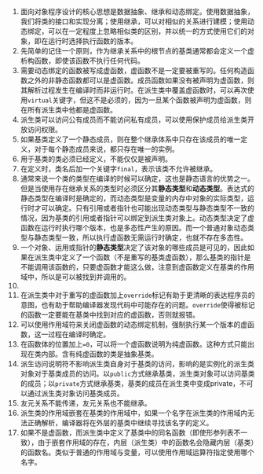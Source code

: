1. 面向对象程序设计的核心思想是数据抽象、继承和动态绑定。使用数据抽象，我们将类的接口和实现分离；使用继承，可以对相似的关系进行建模；使用动态绑定，可以在一定程度上忽略相似类的区别，并以统一的方式使用它们的对象，即在运行时选择执行函数的版本。
2. 先简单的记住一个原则，作为继承关系中的根节点的基类通常都会定义一个虚析构函数，即使该函数不执行任何代码。
3. 需要动态绑定的函数被写成虚函数，虚函数不是一定要被重写的。任何构造函数之外的非静态函数都可以是虚函数。成员函数如果没有被声明为虚函数，则其解析过程发生在编译时而非运行时。在派生类中覆盖虚函数时，可以再次使用`virtual`关键字，但这不是必须的，因为一旦某个函数被声明为虚函数，则在所有派生类中他都是虚函数。
4. 派生类可以访问公有成员而不能访问私有成员，可以使用保护成员给派生类开放访问权限。
5. 如果基类定义了一个静态成员，则在整个继承体系中只存在该成员的唯一定义，对于每个静态成员来说，都只存在唯一的实例。
6. 用于基类的类必须已经定义，不能仅仅是被声明。
7. 在定义时，类名后加一个关键字`final`，表示该类不允许被继承。
8. 通常来说一个类的类型在编译的时候可以确定，这也是静态语言的优势之一。但是当使用存在继承关系的类型时必须区分其**静态类型**和**动态类型**。表达式的静态类型在编译时是确定的，而动态类型是变量的内存中对象的实际类型，运行时才可以确定。只有引用或者指针也可能出现动态类型与静态类型不一致的情况，因为基类的引用或者指针可以绑定到派生类对象上。动态类型决定了虚函数在运行时执行哪个版本，也是多态性产生的原因。而一个普通对象动态类型与静态类型一致，所以执行虚函数无需运行时确定，也就不存在多态性。
9. 一个对象、运用或指针的**静态类型**决定了该对象的哪些成员是可见的，因此如果在派生类中定义了一个函数（不是重写的基类虚函数），那么基类的指针是不能调用该函数的，只要虚函数才能这么做，注意到虚函数定义在基类的作用域中，所以是可以被找到并调用的。
10. 
11. 在派生类中对于重写的虚函数加上`override`标记有助于更清晰的表达程序员的意图，也有助于帮助编译器发现代码中可能存在的问题。`override`使得被标记的函数一定要能在基类中找到对应的虚函数，否则就报错。
12. 可以使用作用域符来关闭虚函数的动态绑定机制，强制执行某一个版本的虚函数，这一过程在编译时确定。
13. 在函数体的位置加上`=0`，可以将一个虚函数说明为纯虚函数。这种方式只能出现在类内部。含有纯虚函数的类是抽象基类。
14. 派生访问说明符不影响派生类自身对于基类的访问，影响的是实例化的派生类对象对于基类成员的访问。以`public`方式继承基类，派生类对象可以访问基类的成员；以`private`方式继承基类，基类的成员在派生类中变成private，不可以通过派生类对象访问基类成员。
15. 友元关系不能传递，友元关系也不能继承。
16. 派生类的作用域嵌套在基类的作用域中，如果一个名字在派生类的作用域内无法正确解析，编译器将在外层的基类中继续寻找该名字的定义。
17. 如果不是虚函数，而派生类中定义了基类中的同名函数（即使形参列表不一致），由于嵌套作用域的存在，内层（派生类）中的函数名会隐藏内层（基类）的函数名。类似于普通的作用域与变量，可以使用作用域运算符指定使用哪个名字。

